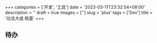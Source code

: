 +++
categories = ['开发', '工具']
date = '2023-03-11T23:32:54+08:00'
description = ''
draft = true
images = ['']
slug = 'plus'
tags = ['Dev']
title = '功法大成·筑基'
+++

## 待办

<!-- 请开始撰写你的文章 -->
